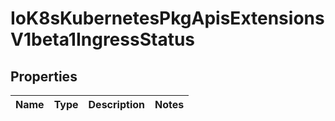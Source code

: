 
# IoK8sKubernetesPkgApisExtensionsV1beta1IngressStatus

## Properties
Name | Type | Description | Notes
------------ | ------------- | ------------- | -------------



